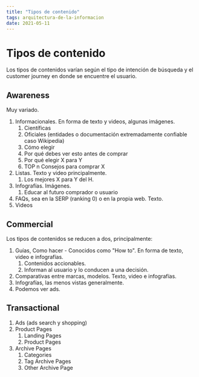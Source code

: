 ```yaml
---
title: "Tipos de contenido"
tags: arquitectura-de-la-informacion
date: 2021-05-11
---
```


# Tipos de contenido

Los tipos de contenidos varían según el tipo de intención de búsqueda y el customer journey en donde se encuentre el usuario.

## Awareness
Muy variado.
1.  Informacionales. En forma de texto y videos, algunas imágenes.
    1.  Científicas
    2.  Oficiales (entidades o documentación extremadamente confiable caso Wikipedia)
    3.  Cómo elegir
    4.  Por qué debes ver esto antes de comprar
    5.  Por qué elegir X para Y
    6.  TOP n Consejos para comprar X
2.  Listas. Texto y video principalmente.
    1.  Los mejores X para Y del H.
3.  Infografías. Imágenes.
    1.  Educar al futuro comprador o usuario
4.  FAQs, sea en la SERP (ranking 0) o en la propia web. Texto.
5.  Videos

## Commercial
Los tipos de contenidos se reducen a dos, principalmente:
1.  Guías, Como hacer - Conocidos como "How to". En forma de texto, video e infografías.
    1.  Contenidos accionables.
    2.  Informan al usuario y lo conducen a una decisión.
2.  Comparativas entre marcas, modelos. Texto, video e infografías.
3.  Infografías, las menos vistas generalmente.
4.  Podemos ver ads.

## Transactional
1.  Ads (ads search y shopping)
2.  Product Pages
    1.  Landing Pages
    2.  Product Pages
3.  Archive Pages
    1.  Categories
    2.  Tag Archive Pages
    3.  Other Archive Page